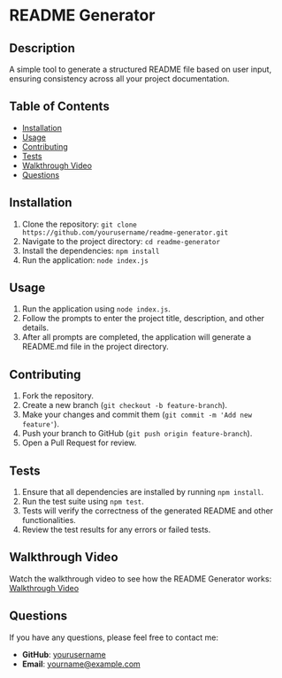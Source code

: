 # README Generator

## Description
A simple tool to generate a structured README file based on user input, ensuring consistency across all your project documentation.

## Table of Contents
- [Installation](#installation)
- [Usage](#usage)
- [Contributing](#contributing)
- [Tests](#tests)
- [Walkthrough Video](#walkthrough-video)
- [Questions](#questions)

## Installation
1. Clone the repository: `git clone https://github.com/yourusername/readme-generator.git`
2. Navigate to the project directory: `cd readme-generator`
3. Install the dependencies: `npm install`
4. Run the application: `node index.js`

## Usage
1. Run the application using `node index.js`.
2. Follow the prompts to enter the project title, description, and other details.
3. After all prompts are completed, the application will generate a README.md file in the project directory.

## Contributing
1. Fork the repository.
2. Create a new branch (`git checkout -b feature-branch`).
3. Make your changes and commit them (`git commit -m 'Add new feature'`).
4. Push your branch to GitHub (`git push origin feature-branch`).
5. Open a Pull Request for review.

## Tests
1. Ensure that all dependencies are installed by running `npm install`.
2. Run the test suite using `npm test`.
3. Tests will verify the correctness of the generated README and other functionalities.
4. Review the test results for any errors or failed tests.

## Walkthrough Video
Watch the walkthrough video to see how the README Generator works: [Walkthrough Video](https://www.youtube.com/your-video-link)

## Questions
If you have any questions, please feel free to contact me:

- **GitHub**: [yourusername](https://github.com/yourusername)
- **Email**: yourname@example.com
